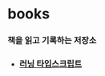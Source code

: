 # books

### 책을 읽고 기록하는 저장소

- ### [러닝 타입스크립트](https://github.com/kiyoung92/books/tree/main/%EB%9F%AC%EB%8B%9D-%ED%83%80%EC%9E%85%EC%8A%A4%ED%81%AC%EB%A6%BD%ED%8A%B8)

